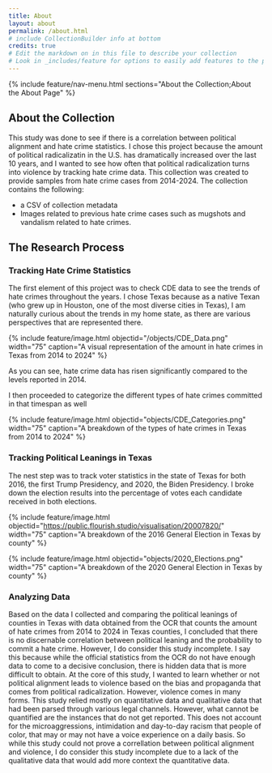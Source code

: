 ```yaml
---
title: About
layout: about
permalink: /about.html
# include CollectionBuilder info at bottom
credits: true
# Edit the markdown on in this file to describe your collection
# Look in _includes/feature for options to easily add features to the page
---
```



{% include feature/nav-menu.html sections="About the Collection;About the About Page" %}

## About the Collection

This study was done to see if there is a correlation between political alignment and hate crime statistics. I chose this project because the amount of political radicalizatin in the U.S. has dramatically increased over the last 10 years, and I wanted to see how often that political radicalization turns into violence by tracking hate crime data. This collection was created to provide samples from hate crime cases from 2014-2024. The collection contains the following:

- a CSV of collection metadata
- Images related to previous hate crime cases such as mugshots and vandalism related to hate crimes.


## The Research Process

### Tracking Hate Crime Statistics

The first element of this project was to check CDE data to see the trends of hate crimes throughout the years. I chose Texas because as a native Texan (who grew up in Houston, one of the most diverse cities in Texas), I am naturally curious about the trends in my home state, as there are various perspectives that are represented there. 

{% include feature/image.html objectid="/objects/CDE_Data.png" width="75" caption="A visual representation of the amount in hate crimes in Texas from 2014 to 2024" %}

As you can see, hate crime data has risen significantly compared to the levels reported in 2014.

I then proceeded to categorize the different types of hate crimes committed in that timespan as well

{% include feature/image.html objectid="objects/CDE_Categories.png" width="75" caption="A breakdown of the types of hate crimes in Texas from 2014 to 2024" %}

### Tracking Political Leanings in Texas

The nest step was to track voter statistics in the state of Texas for both 2016, the first Trump Presidency, and 2020, the Biden Presidency. I broke down the election results into the percentage of votes each candidate received in both elections. 

{% include feature/image.html objectid="https://public.flourish.studio/visualisation/20007820/" width="75" caption="A breakdown of the 2016 General Election in Texas by county" %}

{% include feature/image.html objectid="objects/2020_Elections.png" width="75" caption="A breakdown of the 2020 General Election in Texas by county" %}


### Analyzing Data 

Based on the data I collected and comparing the political leanings of counties in Texas with data obtained from the OCR that counts the amount of hate crimes from 2014 to 2024 in Texas counties, I concluded that there is no discernable correlation between political leaning and the probability to commit a hate crime. However, I do consider this study incomplete. I say this because while the official statistics from the OCR do not have enough data to come to a decisive conclusion, there is hidden data that is more difficult to obtain. At the core of this study, I wanted to learn whether or not political alignment leads to violence based on the bias and propaganda that comes from political radicalization. However, violence comes in many forms. This study relied mostly on quantitative data and qualitative data that had been parsed through various legal channels. However, what cannot be quantified are the instances that do not get reported. This does not account for the microaggressions, intimidation and day-to-day racism that people of color, that may or may not have a voice experience on a daily basis. So while this study could not prove a correllation between political alignment and violence, I do consider this study incomplete due to a lack of the qualitative data that would add more context the quantitative data. 


 
